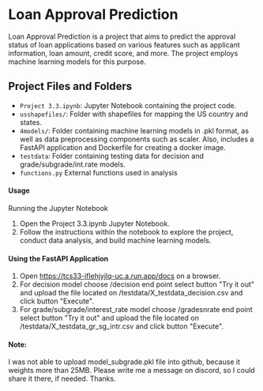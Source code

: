 # Loan Approval Prediction

Loan Approval Prediction is a project that aims to predict the approval status of loan applications based on various features such as applicant information, loan amount, credit score, and more. The project employs machine learning models for this purpose.

## Project Files and Folders

- `Project 3.3.ipynb`: Jupyter Notebook containing the project code.
- `usshapefiles/`: Folder with shapefiles for mapping the US country and states.
- `4models/`: Folder containing machine learning models in .pkl format, as well as data preprocessing components such as scaler. Also, includes a FastAPI application and Dockerfile for creating a docker image.
- `testdata`: Folder containing testing data for decision and grade/subgrade/int.rate models.
- `functions.py` External functions used in analysis

#### Usage
Running the Jupyter Notebook 
1. Open the Project 3.3.ipynb Jupyter Notebook.
2. Follow the instructions within the notebook to explore the project, conduct data analysis, and build machine learning models.

#### Using the FastAPI Application
1. Open https://tcs33-iflehjyjlq-uc.a.run.app/docs on a browser.
2. For decision model choose /decision end point select button "Try it out" and upload the file located on /testdata/X_testdata_decision.csv and click button "Execute".
3. For grade/subgrade/interest_rate model choose /gradesnrate end point select button "Try it out" and upload the file located on /testdata/X_testdata_gr_sg_intr.csv and click button "Execute".


#### Note:
I was not able to upload model_subgrade.pkl file into github, because it weights more than 25MB. Please write me a message on discord, so I could share it there, if needed. Thanks.